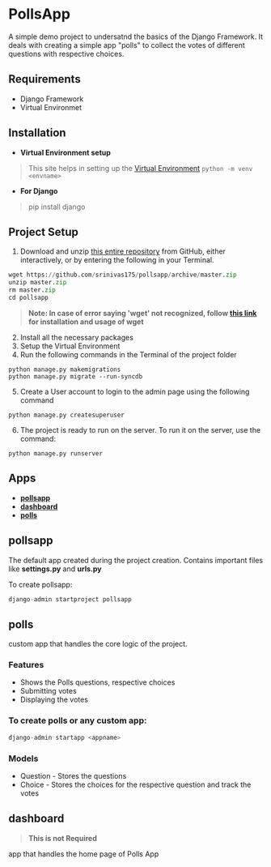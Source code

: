 # PollsApp
A simple demo project to undersatnd the basics of the Django Framework. It deals with creating a simple app "polls" to collect the votes of different questions with respective choices.
## Requirements
- Django Framework
- Virtual Environmet
## Installation
- **Virtual Environment setup**
> This site helps in setting up the [Virtual Environment](https://www.geeksforgeeks.org/creating-python-virtual-environment-windows-linux/)
> ``` python -m venv <envname> ```
- **For Django**
> pip install django
## Project Setup
1. Download and unzip [this entire repository](https://github.com/srinivas175/pollsapp) from GitHub, either interactively, or by entering the following in your Terminal.
```python
wget https://github.com/srinivas175/pollsapp/archive/master.zip
unzip master.zip
rm master.zip
cd pollsapp
```
> **Note: In case of error saying 'wget' not recognized, follow [this link](https://builtvisible.com/download-your-website-with-wget/) for installation and usage of wget**
2. Install all the necessary packages
3. Setup the Virtual Environment
4. Run the following commands in the Terminal of the project folder
```
python manage.py makemigrations
python manage.py migrate --run-syncdb
```

5. Create a User account to login to the admin page using the following command
```
python manage.py createsuperuser
```
6. The project is ready to run on the server. To run it on the server, use the command:
```
python manage.py runserver
```

## Apps
- **[pollsapp](https://github.com/srinivas175/pollsapp/blob/master/README.md#pollsapp-1)**
- **[dashboard](https://github.com/srinivas175/pollsapp/blob/master/README.md#dashboard)**
- **[polls](https://github.com/srinivas175/pollsapp/blob/master/README.md#polls)**
## pollsapp
The default app created during the project creation. Contains important files like **settings.py** and **urls.py** 

To create pollsapp:
```python
django-admin startproject pollsapp
```
## polls
custom app that handles the core logic of the project.
### Features
- Shows the Polls questions, respective choices
- Submitting votes
- Displaying the votes

### To create polls or any custom app:
```python
django-admin startapp <appname>
```
### Models
  - Question - Stores the questions
  - Choice - Stores the choices for the respective question and track the votes

## dashboard
> **This is not Required**

app that handles the home page of Polls App 


